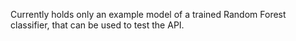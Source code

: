 Currently holds only an example model of a trained Random Forest classifier,
that can be used to test the API.